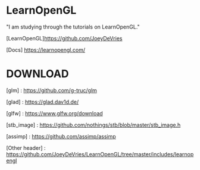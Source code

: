 # LearnOpenGL

"I am studying through the tutorials on LearnOpenGL."

[LearnOpenGL]https://github.com/JoeyDeVries

[Docs] https://learnopengl.com/

# DOWNLOAD
[glm] : https://github.com/g-truc/glm

[glad] : https://glad.dav1d.de/

[glfw] : https://www.glfw.org/download

[stb_image] : https://github.com/nothings/stb/blob/master/stb_image.h

[assimp] : https://github.com/assimp/assimp

[Other header]  : https://github.com/JoeyDeVries/LearnOpenGL/tree/master/includes/learnopengl
